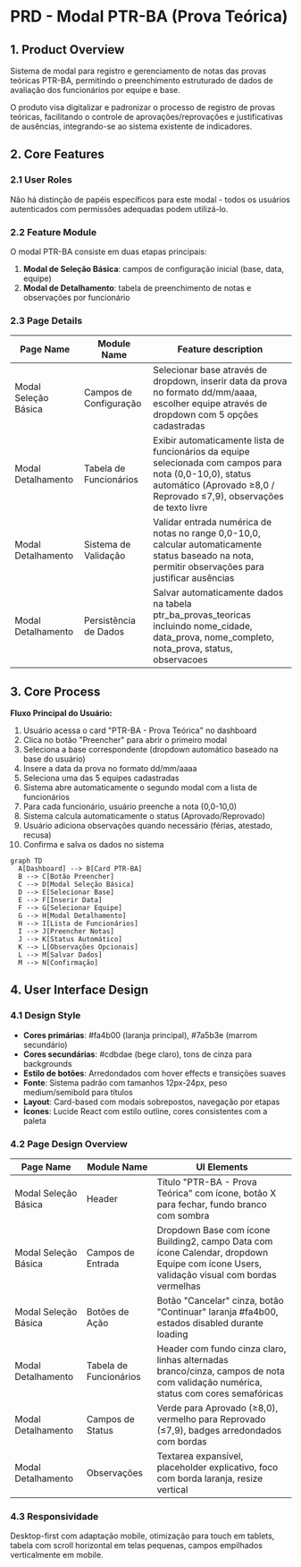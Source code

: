 # PRD - Modal PTR-BA (Prova Teórica)

## 1. Product Overview
Sistema de modal para registro e gerenciamento de notas das provas teóricas PTR-BA, permitindo o preenchimento estruturado de dados de avaliação dos funcionários por equipe e base.

O produto visa digitalizar e padronizar o processo de registro de provas teóricas, facilitando o controle de aprovações/reprovações e justificativas de ausências, integrando-se ao sistema existente de indicadores.

## 2. Core Features

### 2.1 User Roles
Não há distinção de papéis específicos para este modal - todos os usuários autenticados com permissões adequadas podem utilizá-lo.

### 2.2 Feature Module
O modal PTR-BA consiste em duas etapas principais:
1. **Modal de Seleção Básica**: campos de configuração inicial (base, data, equipe)
2. **Modal de Detalhamento**: tabela de preenchimento de notas e observações por funcionário

### 2.3 Page Details

| Page Name | Module Name | Feature description |
|-----------|-------------|---------------------|
| Modal Seleção Básica | Campos de Configuração | Selecionar base através de dropdown, inserir data da prova no formato dd/mm/aaaa, escolher equipe através de dropdown com 5 opções cadastradas |
| Modal Detalhamento | Tabela de Funcionários | Exibir automaticamente lista de funcionários da equipe selecionada com campos para nota (0,0-10,0), status automático (Aprovado ≥8,0 / Reprovado ≤7,9), observações de texto livre |
| Modal Detalhamento | Sistema de Validação | Validar entrada numérica de notas no range 0,0-10,0, calcular automaticamente status baseado na nota, permitir observações para justificar ausências |
| Modal Detalhamento | Persistência de Dados | Salvar automaticamente dados na tabela ptr_ba_provas_teoricas incluindo nome_cidade, data_prova, nome_completo, nota_prova, status, observacoes |

## 3. Core Process

**Fluxo Principal do Usuário:**
1. Usuário acessa o card "PTR-BA - Prova Teórica" no dashboard
2. Clica no botão "Preencher" para abrir o primeiro modal
3. Seleciona a base correspondente (dropdown automático baseado na base do usuário)
4. Insere a data da prova no formato dd/mm/aaaa
5. Seleciona uma das 5 equipes cadastradas
6. Sistema abre automaticamente o segundo modal com a lista de funcionários
7. Para cada funcionário, usuário preenche a nota (0,0-10,0)
8. Sistema calcula automaticamente o status (Aprovado/Reprovado)
9. Usuário adiciona observações quando necessário (férias, atestado, recusa)
10. Confirma e salva os dados no sistema

```mermaid
graph TD
  A[Dashboard] --> B[Card PTR-BA]
  B --> C[Botão Preencher]
  C --> D[Modal Seleção Básica]
  D --> E[Selecionar Base]
  E --> F[Inserir Data]
  F --> G[Selecionar Equipe]
  G --> H[Modal Detalhamento]
  H --> I[Lista de Funcionários]
  I --> J[Preencher Notas]
  J --> K[Status Automático]
  K --> L[Observações Opcionais]
  L --> M[Salvar Dados]
  M --> N[Confirmação]
```

## 4. User Interface Design

### 4.1 Design Style
- **Cores primárias**: #fa4b00 (laranja principal), #7a5b3e (marrom secundário)
- **Cores secundárias**: #cdbdae (bege claro), tons de cinza para backgrounds
- **Estilo de botões**: Arredondados com hover effects e transições suaves
- **Fonte**: Sistema padrão com tamanhos 12px-24px, peso medium/semibold para títulos
- **Layout**: Card-based com modais sobrepostos, navegação por etapas
- **Ícones**: Lucide React com estilo outline, cores consistentes com a paleta

### 4.2 Page Design Overview

| Page Name | Module Name | UI Elements |
|-----------|-------------|-------------|
| Modal Seleção Básica | Header | Título "PTR-BA - Prova Teórica" com ícone, botão X para fechar, fundo branco com sombra |
| Modal Seleção Básica | Campos de Entrada | Dropdown Base com ícone Building2, campo Data com ícone Calendar, dropdown Equipe com ícone Users, validação visual com bordas vermelhas |
| Modal Seleção Básica | Botões de Ação | Botão "Cancelar" cinza, botão "Continuar" laranja #fa4b00, estados disabled durante loading |
| Modal Detalhamento | Tabela de Funcionários | Header com fundo cinza claro, linhas alternadas branco/cinza, campos de nota com validação numérica, status com cores semafóricas |
| Modal Detalhamento | Campos de Status | Verde para Aprovado (≥8,0), vermelho para Reprovado (≤7,9), badges arredondados com bordas |
| Modal Detalhamento | Observações | Textarea expansível, placeholder explicativo, foco com borda laranja, resize vertical |

### 4.3 Responsividade
Desktop-first com adaptação mobile, otimização para touch em tablets, tabela com scroll horizontal em telas pequenas, campos empilhados verticalmente em mobile.